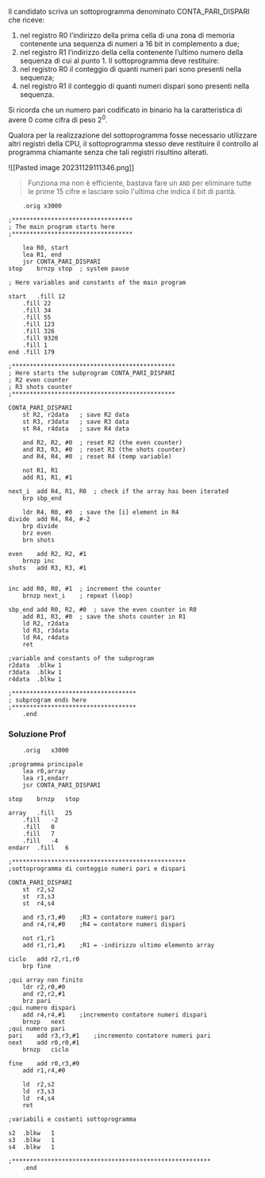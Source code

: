 Il candidato scriva un sottoprogramma denominato CONTA_PARI_DISPARI che riceve:
1. nel registro R0 l’indirizzo della prima cella di una zona di memoria contenente una sequenza di numeri a 16 bit in complemento a due;
2. nel registro R1 l’indirizzo della cella contenente l’ultimo numero della sequenza di cui al punto 1.
Il sottoprogramma deve restituire:
1. nel registro R0 il conteggio di quanti numeri pari sono presenti nella sequenza;
2. nel registro R1 il conteggio di quanti numeri dispari sono presenti nella sequenza.

Si ricorda che un numero pari codificato in binario ha la caratteristica di avere 0 come cifra di peso $2^0$.

Qualora per la realizzazione del sottoprogramma fosse necessario utilizzare altri registri della CPU, il sottoprogramma stesso deve restituire il controllo al programma chiamante senza che tali registri risultino alterati.

![[Pasted image 20231129111346.png]]
> Funziona ma non è efficiente, bastava fare un `AND` per eliminare tutte le prime 15 cifre e lasciare solo l'ultima che indica il bit di parità.

```LC2
	.orig x3000

;**********************************
; The main program starts here
;**********************************

	lea R0, start
	lea R1, end
	jsr CONTA_PARI_DISPARI
stop	brnzp stop	; system pause

; Here variables and constants of the main program

start	.fill 12
	.fill 22
	.fill 34
	.fill 55
	.fill 123
	.fill 326
	.fill 9320
	.fill 1
end	.fill 179

;**********************************************
; Here starts the subprogram CONTA_PARI_DISPARI
; R2 even counter
; R3 shots counter
;**********************************************

CONTA_PARI_DISPARI	
	st R2, r2data	; save R2 data
	st R3, r3data	; save R3 data
	st R4, r4data	; save R4 data

	and R2, R2, #0	; reset R2 (the even counter)
	and R3, R3, #0	; reset R3 (the shots counter)
	and R4, R4, #0	; reset R4 (temp variable)

	not R1, R1
	add R1, R1, #1

next_i	add R4, R1, R0	; check if the array has been iterated 
	brp sbp_end
	
	ldr R4, R0, #0	; save the [i] element in R4
divide	add R4, R4, #-2
	brp divide
	brz even
	brn shots

even	add R2, R2, #1
	brnzp inc
shots	add R3, R3, #1
	

inc	add R0, R0, #1	; increment the counter
	brnzp next_i	; repeat (loop)	

sbp_end	add R0, R2, #0	; save the even counter in R0
	add R1, R3, #0	; save the shots counter in R1
	ld R2, r2data
	ld R3, r3data
	ld R4, r4data
	ret

;variable and constants of the subprogram
r2data	.blkw 1
r3data	.blkw 1
r4data	.blkw 1

;***********************************
; subprogram ends here
;***********************************
	.end
```

### Soluzione Prof
```LC2
	.orig	x3000

;programma principale
	lea	r0,array
	lea	r1,endarr
	jsr	CONTA_PARI_DISPARI

stop	brnzp	stop

array	.fill	25
	.fill	-2
	.fill	0
	.fill	7
	.fill	-4
endarr	.fill	6

;*************************************************
;sottoprogramma di conteggio numeri pari e dispari

CONTA_PARI_DISPARI
	st	r2,s2
	st	r3,s3
	st	r4,s4

	and	r3,r3,#0	;R3 = contatore numeri pari
	and	r4,r4,#0	;R4 = contatore numeri dispari

	not	r1,r1
	add	r1,r1,#1	;R1 = -indirizzo ultimo elemento array

ciclo	add	r2,r1,r0
	brp	fine

;qui array non finito
	ldr	r2,r0,#0
	and	r2,r2,#1
	brz	pari
;qui numero dispari
	add	r4,r4,#1	;incremento contatore numeri dispari
	brnzp	next
;qui numero pari
pari	add	r3,r3,#1	;incremento contatore numeri pari
next	add	r0,r0,#1
	brnzp	ciclo

fine	add	r0,r3,#0
	add	r1,r4,#0

	ld	r2,s2
	ld	r3,s3
	ld	r4,s4
	ret

;variabili e costanti sottoprogramma

s2	.blkw	1
s3	.blkw	1
s4	.blkw	1

;********************************************************
	.end
```